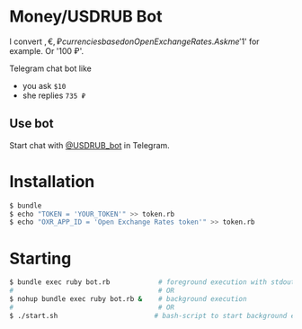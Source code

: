 # Money/USDRUB Bot

I convert $, €, ₽ currencies based on Open Exchange Rates. Ask me '$1' for example. Or '100 ₽'.

Telegram chat bot like
* you ask `$10`
* she replies `735 ₽`

## Use bot

Start chat with [@USDRUB_bot](https://telegram.me/USDRUB_bot) in Telegram.

# Installation

```sh
$ bundle
$ echo "TOKEN = 'YOUR_TOKEN'" >> token.rb
$ echo "OXR_APP_ID = 'Open Exchange Rates token'" >> token.rb
```

# Starting

```sh
$ bundle exec ruby bot.rb            # foreground execution with stdout
#                                    # OR
$ nohup bundle exec ruby bot.rb &    # background execution
#                                    # OR
$ ./start.sh                        # bash-script to start background execution
```
